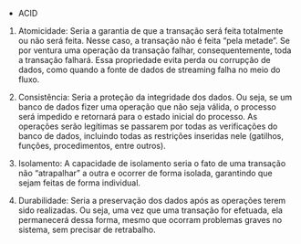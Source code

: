 - ACID

1. Atomicidade: Seria a garantia de que a transação será feita totalmente ou não será feita. Nesse caso, a transação não é feita “pela metade”. Se por ventura uma operação da transação falhar, consequentemente, toda a transação falhará. Essa propriedade evita perda ou corrupção de dados, como quando a fonte de dados de streaming falha no meio do fluxo.

2. Consistência: Seria a proteção da integridade dos dados. Ou seja, se um banco de dados fizer uma operação que não seja válida, o processo será impedido e retornará para o estado inicial do processo. As operações serão legítimas se passarem por todas as verificações do banco de dados, incluindo todas as restrições inseridas nele (gatilhos, funções, procedimentos, entre outros). 

3. Isolamento: A capacidade de isolamento seria o fato de uma transação não “atrapalhar” a outra e ocorrer de forma isolada, garantindo que sejam feitas de forma individual. 

4. Durabilidade: Seria a preservação dos dados após as operações terem sido realizadas. Ou seja, uma vez que uma transação for efetuada, ela permanecerá dessa forma, mesmo que ocorram problemas graves no sistema, sem precisar de retrabalho. 